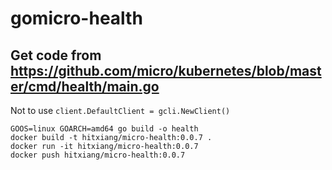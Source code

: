 # gomicro-health

## Get code from https://github.com/micro/kubernetes/blob/master/cmd/health/main.go
Not to use `client.DefaultClient = gcli.NewClient()`

```
GOOS=linux GOARCH=amd64 go build -o health
docker build -t hitxiang/micro-health:0.0.7 .
docker run -it hitxiang/micro-health:0.0.7
docker push hitxiang/micro-health:0.0.7
```